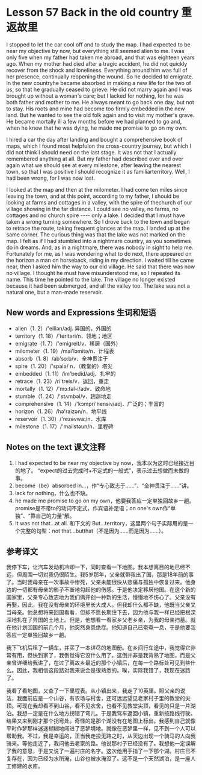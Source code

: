 # Lesson 57 Back in the old country 重返故里
I stopped to let the car cool off and to study the map. I had expected to be near my objective by now, but everything still seemed alien to me. I was only five when my father had taken me abroad, and that was eighteen years ago. When my mother had died after a tragic accident, he did not quickly recover from the shock and loneliness. Everything around him was full of her presence, continually reopening the wound. So he decided to emigrate. In the new countryhe became absorbed in making a new life for the two of us, so that he gradually ceased to grieve. He did not marry again and I was brought up without a woman's care; but I lacked for nothing, for he was both father and mother to me. He always meant to go back one day, but not to stay. His roots and mine had become too firmly embedded in the new land. But he wanted to see the old folk again and to visit my mother's grave. He became mortally ill a few months before we had planned to go and, when he knew that he was dying, he made me promise to go on my own.

I hired a car the day after landing and bought a comprehensive book of maps, which I found most helpfulon the cross-country journey, but which I did not think I should need on the last stage. It was not that I actually remembered anything at all. But my father had described over and over again what we should see at every milestone, after leaving the nearest town, so that I was positive I should recognize it as familiarterritory. Well, I had been wrong, for I was now lost.

I looked at the map and then at the milometer. I had come ten miles since leaving the town, and at this point, according to my father, I should be looking at farms and cottages in a valley, with the spire of thechurch of our village showing in the far distance. I could see no valley, no farms, no cottages and no church spire ---- only a lake. I decided that I must have taken a wrong turning somewhere. So I drove back to the town and began to retrace the route, taking frequent glances at the map. I landed up at the same corner. The curious thing was that the lake was not marked on the map. I felt as if I had stumbled into a nightmare country, as you sometimes do in dreams. And, as in a nightmare, there was nobody in sight to help me. Fortunately for me, as I was wondering what to do next, there appeared on the horizon a man on horseback, riding in my direction. I waited till he came near, then I asked him the way to our old village. He said that there was now no village. I thought he must have misunderstood me, so I repeated its name. This time he pointed to the lake. The village no longer existed because it had been submerged, and all the valley too. The lake was not a natural one, but a man-made reservoir.

## New words and Expressions 生词和短语

* alien（1. 2）/'eiliən/adj. 异国的，外国的
* territory（1. 18）/'teritəri/n．领地；地区
* emigrate（1. 7）/'emigreit/v．移居（国外）
* milometer（1. 19）/mai'lɔmitə/n．计程表
* absorb（1. 8）/ab'sɔ:b/v．全神贯注于
* spire（1. 20）/'spaiə/ n．（教堂的）塔尖
* embedded（1. 11）/im'bedid/adj．扎牢的
* retrace（1. 23）/ri'treis/v．返回，重走
* mortally（1. 12）/'mɔ:təl-i/adv．致命地
* stumble（1. 24）/'stʌmbəl/v．趔趄地走
* comprehensive（1. 14）/'kɔmpri'hensiv/adj．广泛的；丰富的
* horizon（1. 26）/hə'raizən/n．地平线
* reservoir（1. 30）/'rezəvwa:/n．水库
* milestone（1. 17）/'mailstəun/n．里程碑

## Notes on the text 课文注释

1. I had expected to be near my objective by now，我本以为这时已经接近目的地了。
	“expect的过去完成时+不定式的一般式”，表示过去想做而未做的事。
2. become（be）absorbed in…，作“专心致志于……”、“全神贯注于……”讲。
3. lack for nothing，什么也不缺。
4. he made me promise to go on my own，他要我答应一定单独回故乡一趟。
	promise是不带to的动词不定式，作宾语补足语；on one's own作“单独”、“靠自己的力量”解。
5. It was not that…at all. 和下文的 But…territory，这里两个句子实际用的是一个完整的句型：not that…butthat（不是因为……而是因为……）。

## 参考译文

我停下车，让汽车发动机冷却一下，同时查看一下地图。我本想离目的地已经不远，但周围一切对我仍很陌生。我5岁那年，父亲就带我出了国，那是18年前的事了。当时我母亲在一次事故中惨死，父亲未能很快从悲痛与孤独中恢复过来。他身边的一切都有母亲的影子不断地勾起他的伤感。于是他决定移居他国。在这个新的国家里，父亲专心致志地为我们俩开创一种新的生活，慢慢地不伤心了。父亲没有再娶，因此，我在没有母亲的环境里长大成人。但我却什么都不缺，他既当父亲又当母亲。他总想将来回国看看，但却不愿长期住下去，因为他与我一样已经把根深深地扎在了异国的土地上。但是，他想看一看家乡父老乡亲，为我的母亲扫墓。就在他计划回国的前几个月，他突然身患绝症。他知道自己已奄奄一息，于是他要我答应一定单独回故乡一趟。

我下飞机后租了一辆车，并买了一本详尽的地图册。在乡间行车途中，我觉得它非常有用，但快到家了，我倒觉得它没什么用了。这倒并非是我背熟了地图，而是父亲曾详细给我讲了，在过了离故乡最近的那个小镇后，在每一个路标处可见到些什么。因此，我相信这段路对我来说会是很熟悉的。唉，实际我错了，我现在迷路了。

我看了看地图，又查了一下里程表。从小镇出来，我走了10英里。照父亲的说法，我面前应是一个山谷，有农场与村舍，还可远远望见老家村子里的教堂的尖顶。可现在我却看不到山谷，看不见农舍，也看不见教堂尖顶，看见的只是一片湖泊。我想一定是在什么地方拐错了弯儿。于是我驾车返回小镇，重新按路线行驶。结果又来到刚才那个拐弯处。奇怪的是那个湖没有在地图上标出。我感到自己就像平时作梦那样迷迷糊糊地闯进了恶梦境地。就像在恶梦里一样，见不到一个人可以帮助我。不过，我是幸运的，正当我走投无路之时，从天边出现一个骑马的人向我骑来。等他走近了，我问他去老家的路。他说那村子已经没有了。我想他一定误解了我的意思，于是又说了一遍村庄的名字。这次他用手指了一下那个湖。村庄已不复存在，因为已经为水所淹，山谷也被水淹没了。这不是一个天然湖泊，是一座人工修建的水库。
